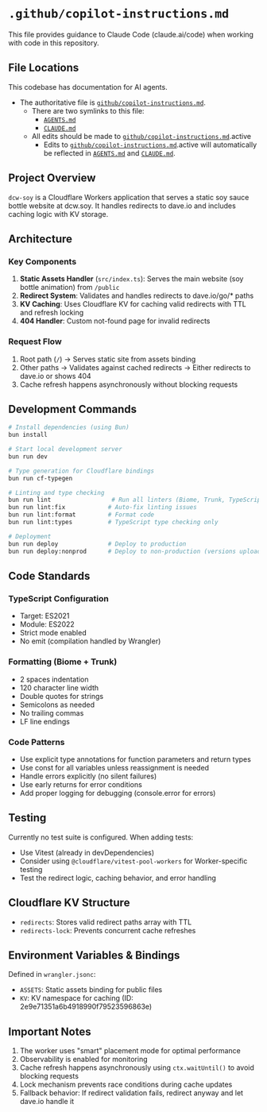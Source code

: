 # `.github/copilot-instructions.md`

This file provides guidance to Claude Code (claude.ai/code) when working with code in this repository.

## File Locations

This codebase has documentation for AI agents.

- The authoritative file is [`github/copilot-instructions.md`](.github/copilot-instructions.md).
  - There are two symlinks to this file:
    - [`AGENTS.md`](AGENTS.md)
    - [`CLAUDE.md`](CLAUDE.md)
  - All edits should be made to [`github/copilot-instructions.md`](.github/copilot-instructions.md).active
    - Edits to [`github/copilot-instructions.md`](.github/copilot-instructions.md).active will automatically be reflected in [`AGENTS.md`](AGENTS.md) and [`CLAUDE.md`](CLAUDE.md).

## Project Overview

`dcw-soy` is a Cloudflare Workers application that serves a static soy sauce bottle website at dcw.soy. It handles redirects to dave.io and includes caching logic with KV storage.

## Architecture

### Key Components

1. **Static Assets Handler** (`src/index.ts`): Serves the main website (soy bottle animation) from `/public`
2. **Redirect System**: Validates and handles redirects to dave.io/go/\* paths
3. **KV Caching**: Uses Cloudflare KV for caching valid redirects with TTL and refresh locking
4. **404 Handler**: Custom not-found page for invalid redirects

### Request Flow

1. Root path (`/`) → Serves static site from assets binding
2. Other paths → Validates against cached redirects → Either redirects to dave.io or shows 404
3. Cache refresh happens asynchronously without blocking requests

## Development Commands

```bash
# Install dependencies (using Bun)
bun install

# Start local development server
bun run dev

# Type generation for Cloudflare bindings
bun run cf-typegen

# Linting and type checking
bun run lint                 # Run all linters (Biome, Trunk, TypeScript)
bun run lint:fix            # Auto-fix linting issues
bun run lint:format         # Format code
bun run lint:types          # TypeScript type checking only

# Deployment
bun run deploy              # Deploy to production
bun run deploy:nonprod      # Deploy to non-production (versions upload)
```

## Code Standards

### TypeScript Configuration

- Target: ES2021
- Module: ES2022
- Strict mode enabled
- No emit (compilation handled by Wrangler)

### Formatting (Biome + Trunk)

- 2 spaces indentation
- 120 character line width
- Double quotes for strings
- Semicolons as needed
- No trailing commas
- LF line endings

### Code Patterns

- Use explicit type annotations for function parameters and return types
- Use const for all variables unless reassignment is needed
- Handle errors explicitly (no silent failures)
- Use early returns for error conditions
- Add proper logging for debugging (console.error for errors)

## Testing

Currently no test suite is configured. When adding tests:

- Use Vitest (already in devDependencies)
- Consider using `@cloudflare/vitest-pool-workers` for Worker-specific testing
- Test the redirect logic, caching behavior, and error handling

## Cloudflare KV Structure

- `redirects`: Stores valid redirect paths array with TTL
- `redirects-lock`: Prevents concurrent cache refreshes

## Environment Variables & Bindings

Defined in `wrangler.jsonc`:

- `ASSETS`: Static assets binding for public files
- `KV`: KV namespace for caching (ID: 2e9e71351a6b4918990f79523596863e)

## Important Notes

1. The worker uses "smart" placement mode for optimal performance
2. Observability is enabled for monitoring
3. Cache refresh happens asynchronously using `ctx.waitUntil()` to avoid blocking requests
4. Lock mechanism prevents race conditions during cache updates
5. Fallback behavior: If redirect validation fails, redirect anyway and let dave.io handle it
